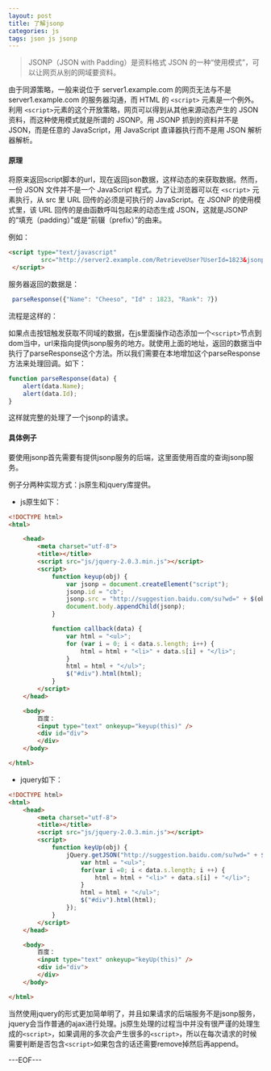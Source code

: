 ```yaml
---
layout: post
title: 了解jsonp
categories: js
tags: json js jsonp
---
```


> JSONP（JSON with Padding）是资料格式 JSON 的一种“使用模式”，可以让网页从别的网域要资料。

由于同源策略，一般来说位于 server1.example.com 的网页无法与不是 server1.example.com 的服务器沟通，而 HTML 的 `<script>` 元素是一个例外。利用 `<script>`元素的这个开放策略，网页可以得到从其他来源动态产生的 JSON 资料，而这种使用模式就是所谓的 JSONP。用 JSONP 抓到的资料并不是 JSON，而是任意的 JavaScript，用 JavaScript 直译器执行而不是用 JSON 解析器解析。

#### 原理

将原来返回script脚本的url，现在返回json数据，这样动态的来获取数据。然而，一份 JSON 文件并不是一个 JavaScript 程式。为了让浏览器可以在 `<script>` 元素执行，从 src 里 URL 回传的必须是可执行的 JavaScript。在 JSONP 的使用模式里，该 URL 回传的是由函数呼叫包起来的动态生成 JSON，这就是JSONP 的“填充（padding）”或是“前辍（prefix）”的由来。

例如：

```html
<script type="text/javascript"
         src="http://server2.example.com/RetrieveUser?UserId=1823&jsonp=parseResponse">
 </script>
```

服务器返回的数据是：

```js
 parseResponse({"Name": "Cheeso", "Id" : 1823, "Rank": 7})
```

流程是这样的：

如果点击按钮触发获取不同域的数据，在js里面操作动态添加一个`<script>`节点到dom当中，url来指向提供jsonp服务的地方。就使用上面的地址，返回的数据当中执行了parseResponse这个方法。所以我们需要在本地增加这个parseResponse方法来处理回调。如下：

```js
function parseResponse(data) {
	alert(data.Name);
    alert(data.Id);
}
```

这样就完整的处理了一个jsonp的请求。

#### 具体例子

要使用jsonp首先需要有提供jsonp服务的后端，这里面使用百度的查询jsonp服务。

例子分两种实现方式：js原生和jquery库提供。

- js原生如下：

```html
<!DOCTYPE html>
<html>

	<head>
		<meta charset="utf-8">
		<title></title>
		<script src="js/jquery-2.0.3.min.js"></script>
		<script>
			function keyup(obj) {
				var jsonp = document.createElement("script");
				jsonp.id = "cb";
				jsonp.src = "http://suggestion.baidu.com/su?wd=" + $(obj).val() + "&json=1&p=3&req=2&bs=%E7%99%BE%E5%BA%A6JSONP%20%E6%9C%8D%E5%8A%A1&cb=callback";
				document.body.appendChild(jsonp);
			}

			function callback(data) {
				var html = "<ul>";
				for (var i = 0; i < data.s.length; i++) {
					html = html + "<li>" + data.s[i] + "</li>";
				}
				html = html + "</ul>";
				$("#div").html(html);
			}
		</script>
	</head>

	<body>
		百度：
		<input type="text" onkeyup="keyup(this)" />
		<div id="div">
		</div>
	</body>

</html>

```

- jquery如下：

```html
<!DOCTYPE html>
<html>
	<head>
		<meta charset="utf-8">
		<title></title>
		<script src="js/jquery-2.0.3.min.js"></script>
		<script>
			function keyUp(obj) {
				jQuery.getJSON("http://suggestion.baidu.com/su?wd=" + $(obj).val() + "&json=1&p=3&req=2&bs=%E7%99%BE%E5%BA%A6JSONP%20%E6%9C%8D%E5%8A%A1&cb=?", function(data) {
					var html = "<ul>";
					for(var i =0; i < data.s.length; i ++) {
						html = html + "<li>" + data.s[i] + "</li>";
					}
					html = html + "</ul>";
					$("#div").html(html);
				});
			}
		</script>
	</head>

	<body>
		百度：
		<input type="text" onkeyup="keyUp(this)" />
		<div id="div">
		</div>
	</body>

</html>
```

当然使用jquery的形式更加简单明了，并且如果请求的后端服务不是jsonp服务，jquery会当作普通的ajax进行处理。js原生处理的过程当中并没有很严谨的处理生成的`<script>`，如果调用的多次会产生很多的`<script>`，所以在每次请求的时候需要判断是否包含`<script>`如果包含的话还需要remove掉然后再append。

---EOF---

